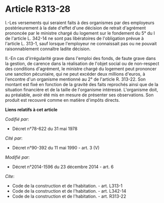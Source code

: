 # Article R313-28

I.-Les versements qui seraient faits à des organismes par des employeurs postérieurement à la date d'effet d'une décision de
retrait d'agrément prononcée par le ministre chargé du logement sur le fondement du 5° du I de l'article L. 342-14 ne sont
pas libératoires de l'obligation prévue à l'article L. 313-1, sauf lorsque l'employeur ne connaissait pas ou ne pouvait
raisonnablement connaître ladite décision. 

II.-En cas d'irrégularité grave dans l'emploi des fonds, de faute grave dans la gestion, de carence dans la réalisation de
l'objet social ou de non-respect des conditions d'agrément, le ministre chargé du logement peut prononcer une sanction
pécuniaire, qui ne peut excéder deux millions d'euros, à l'encontre d'un organisme mentionné au 2° de l'article R. 313-22.
Son montant est fixé en fonction de la gravité des faits reprochés ainsi que de la situation financière et de la taille de
l'organisme intéressé. L'organisme doit, au préalable, avoir été mis en mesure de présenter ses observations. Son produit est
recouvré comme en matière d'impôts directs.

**Liens relatifs à cet article**

_Codifié par_:

  - Décret n°78-622 du 31 mai 1978

_Cité par_:

  - Décret n°90-392 du 11 mai 1990 - art. 3 (V)

_Modifié par_:

  - Décret n°2014-1596 du 23 décembre 2014 - art. 6

_Cite_:

  - Code de la construction et de l'habitation. - art. L313-1
  - Code de la construction et de l'habitation. - art. L342-14
  - Code de la construction et de l'habitation. - art. R313-22
